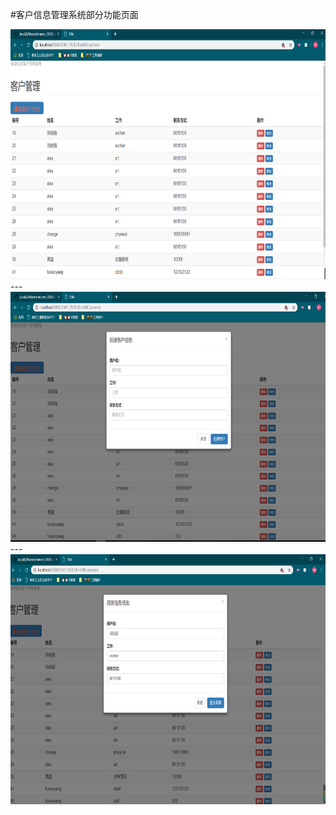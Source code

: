 #客户信息管理系统部分功能页面

<img src="https://github.com/fuxiaoyangAlex/JavaEE/blob/master/picture/MAVEN_CRUD/AllCustomer.png" width=850 height=400>
---
<img src="https://github.com/fuxiaoyangAlex/JavaEE/blob/master/picture/MAVEN_CRUD/creatCustomer.png" width=850 height=400>
---
<img src="https://github.com/fuxiaoyangAlex/JavaEE/blob/master/picture/MAVEN_CRUD/updateCustomer.png" widht=850 height=400>
